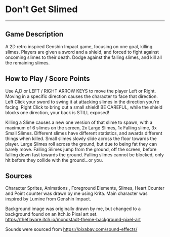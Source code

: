 # Don't Get Slimed

***

## Game Description 
A 2D retro inspired Genshin Impact game, focusing  on one goal, killing slimes. Players are given a sword and a shield, and forced to fight against oncoming slimes to their death. Dodge against the falling slimes, and kill all the remaining slimes.

## How to Play / Score Points 
Use A,D or  LEFT / RIGHT ARROW KEYS to move the player Left or Right. Moving in  a specific direction causes the character to face that direction. Left Click your sword to swing it at attacking slimes in the direction you're facing. Right Click to bring out a small shield! BE CAREFUL, while the shield blocks one direction, your back is STILL exposed! 

Killing a Slime causes a new one version of that slime to spawn, with a maximum of 6 slimes on the screen, 2x Large Slimes, 1x Falling slime, 3x Small Slimes. Different slimes have different statistics, and awards different things when killed.  Small slimes slowly slide across the floor towards the player. Large Slimes roll across 
the ground, but due to being fat they can barely move. Falling Slimes jump from the ground, off the screen, before falling down fast towards the ground. Falling slimes 
cannot be blocked, only hit before they collide with the ground…or you.

## Sources
Character Sprites, Animations , Foreground Elements, Slimes, Heart Counter and Point counter was drawn by me using Krita. Main character was inspired by Lumine from Genshin Impact. 

Background image was originally drawn by me, but changed to a background found 
on an Itch.io Pixal art set. https://theflavare.itch.io/mondstadt-theme-background-pixel-art 

Sounds were sourced from https://pixabay.com/sound-effects/ 

